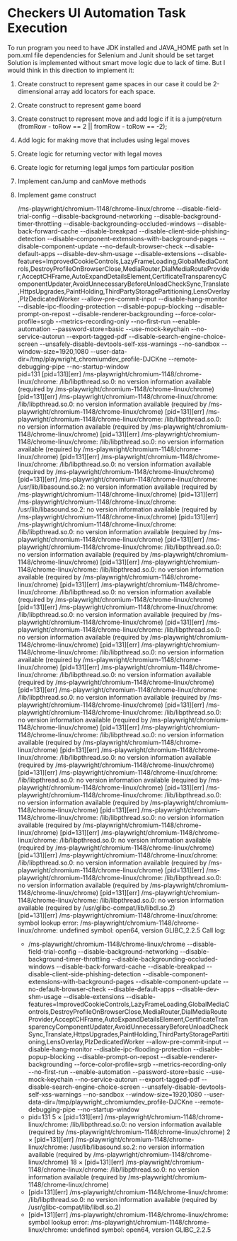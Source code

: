 Checkers UI Automation Task Execution
=============

To run program you need to have JDK installed and JAVA_HOME path set 
In pom.xml file dependencies for Selenium and Junit should be set
target
Solution is implemented without smart move logic due to lack of time.
But I would think in this direction to implement it:

1) Create construct to represent game spaces 
in our case it could be 2-dimensional array add locators for each space.
2) Create construct to represent game board
3) Create construct to represent move and add logic if it is a jump(return (fromRow - toRow == 2 || fromRow - toRow == -2);
4) Add logic for making move that includes using legal moves 
5) Create logic for returning vector with legal moves
6) Create logic for returning legal jumps fom particular position 
7) Implement canJump and canMove methods
8) Implement game construct


    <launching> /ms-playwright/chromium-1148/chrome-linux/chrome --disable-field-trial-config --disable-background-networking --disable-background-timer-throttling --disable-backgrounding-occluded-windows --disable-back-forward-cache --disable-breakpad --disable-client-side-phishing-detection --disable-component-extensions-with-background-pages --disable-component-update --no-default-browser-check --disable-default-apps --disable-dev-shm-usage --disable-extensions --disable-features=ImprovedCookieControls,LazyFrameLoading,GlobalMediaControls,DestroyProfileOnBrowserClose,MediaRouter,DialMediaRouteProvider,AcceptCHFrame,AutoExpandDetailsElement,CertificateTransparencyComponentUpdater,AvoidUnnecessaryBeforeUnloadCheckSync,Translate,HttpsUpgrades,PaintHolding,ThirdPartyStoragePartitioning,LensOverlay,PlzDedicatedWorker --allow-pre-commit-input --disable-hang-monitor --disable-ipc-flooding-protection --disable-popup-blocking --disable-prompt-on-repost --disable-renderer-backgrounding --force-color-profile=srgb --metrics-recording-only --no-first-run --enable-automation --password-store=basic --use-mock-keychain --no-service-autorun --export-tagged-pdf --disable-search-engine-choice-screen --unsafely-disable-devtools-self-xss-warnings --no-sandbox --window-size=1920,1080 --user-data-dir=/tmp/playwright_chromiumdev_profile-DJCKne --remote-debugging-pipe --no-startup-window    
    <launched> pid=131
    [pid=131][err] /ms-playwright/chromium-1148/chrome-linux/chrome: /lib/libpthread.so.0: no version information available (required by /ms-playwright/chromium-1148/chrome-linux/chrome)
    [pid=131][err] /ms-playwright/chromium-1148/chrome-linux/chrome: /lib/libpthread.so.0: no version information available (required by /ms-playwright/chromium-1148/chrome-linux/chrome)
    [pid=131][err] /ms-playwright/chromium-1148/chrome-linux/chrome: /lib/libpthread.so.0: no version information available (required by /ms-playwright/chromium-1148/chrome-linux/chrome)
    [pid=131][err] /ms-playwright/chromium-1148/chrome-linux/chrome: /lib/libpthread.so.0: no version information available (required by /ms-playwright/chromium-1148/chrome-linux/chrome)
    [pid=131][err] /ms-playwright/chromium-1148/chrome-linux/chrome: /lib/libpthread.so.0: no version information available (required by /ms-playwright/chromium-1148/chrome-linux/chrome)
    [pid=131][err] /ms-playwright/chromium-1148/chrome-linux/chrome: /usr/lib/libasound.so.2: no version information available (required by /ms-playwright/chromium-1148/chrome-linux/chrome)
    [pid=131][err] /ms-playwright/chromium-1148/chrome-linux/chrome: /usr/lib/libasound.so.2: no version information available (required by /ms-playwright/chromium-1148/chrome-linux/chrome)
    [pid=131][err] /ms-playwright/chromium-1148/chrome-linux/chrome: /lib/libpthread.so.0: no version information available (required by /ms-playwright/chromium-1148/chrome-linux/chrome)
    [pid=131][err] /ms-playwright/chromium-1148/chrome-linux/chrome: /lib/libpthread.so.0: no version information available (required by /ms-playwright/chromium-1148/chrome-linux/chrome)
    [pid=131][err] /ms-playwright/chromium-1148/chrome-linux/chrome: /lib/libpthread.so.0: no version information available (required by /ms-playwright/chromium-1148/chrome-linux/chrome)
    [pid=131][err] /ms-playwright/chromium-1148/chrome-linux/chrome: /lib/libpthread.so.0: no version information available (required by /ms-playwright/chromium-1148/chrome-linux/chrome)
    [pid=131][err] /ms-playwright/chromium-1148/chrome-linux/chrome: /lib/libpthread.so.0: no version information available (required by /ms-playwright/chromium-1148/chrome-linux/chrome)
    [pid=131][err] /ms-playwright/chromium-1148/chrome-linux/chrome: /lib/libpthread.so.0: no version information available (required by /ms-playwright/chromium-1148/chrome-linux/chrome)
    [pid=131][err] /ms-playwright/chromium-1148/chrome-linux/chrome: /lib/libpthread.so.0: no version information available (required by /ms-playwright/chromium-1148/chrome-linux/chrome)
    [pid=131][err] /ms-playwright/chromium-1148/chrome-linux/chrome: /lib/libpthread.so.0: no version information available (required by /ms-playwright/chromium-1148/chrome-linux/chrome)
    [pid=131][err] /ms-playwright/chromium-1148/chrome-linux/chrome: /lib/libpthread.so.0: no version information available (required by /ms-playwright/chromium-1148/chrome-linux/chrome)
    [pid=131][err] /ms-playwright/chromium-1148/chrome-linux/chrome: /lib/libpthread.so.0: no version information available (required by /ms-playwright/chromium-1148/chrome-linux/chrome)
    [pid=131][err] /ms-playwright/chromium-1148/chrome-linux/chrome: /lib/libpthread.so.0: no version information available (required by /ms-playwright/chromium-1148/chrome-linux/chrome)
    [pid=131][err] /ms-playwright/chromium-1148/chrome-linux/chrome: /lib/libpthread.so.0: no version information available (required by /ms-playwright/chromium-1148/chrome-linux/chrome)
    [pid=131][err] /ms-playwright/chromium-1148/chrome-linux/chrome: /lib/libpthread.so.0: no version information available (required by /ms-playwright/chromium-1148/chrome-linux/chrome)
    [pid=131][err] /ms-playwright/chromium-1148/chrome-linux/chrome: /lib/libpthread.so.0: no version information available (required by /ms-playwright/chromium-1148/chrome-linux/chrome)
    [pid=131][err] /ms-playwright/chromium-1148/chrome-linux/chrome: /lib/libpthread.so.0: no version information available (required by /ms-playwright/chromium-1148/chrome-linux/chrome)
    [pid=131][err] /ms-playwright/chromium-1148/chrome-linux/chrome: /lib/libpthread.so.0: no version information available (required by /ms-playwright/chromium-1148/chrome-linux/chrome)
    [pid=131][err] /ms-playwright/chromium-1148/chrome-linux/chrome: /lib/libpthread.so.0: no version information available (required by /ms-playwright/chromium-1148/chrome-linux/chrome)
    [pid=131][err] /ms-playwright/chromium-1148/chrome-linux/chrome: /lib/libpthread.so.0: no version information available (required by /ms-playwright/chromium-1148/chrome-linux/chrome)
    [pid=131][err] /ms-playwright/chromium-1148/chrome-linux/chrome: /lib/libpthread.so.0: no version information available (required by /usr/glibc-compat/lib/libdl.so.2)    
    [pid=131][err] /ms-playwright/chromium-1148/chrome-linux/chrome: symbol lookup error: /ms-playwright/chromium-1148/chrome-linux/chrome: undefined symbol: open64, version GLIBC_2.2.5
    Call log:
      - <launching> /ms-playwright/chromium-1148/chrome-linux/chrome --disable-field-trial-config --disable-background-networking --disable-background-timer-throttling --disable-backgrounding-occluded-windows --disable-back-forward-cache --disable-breakpad --disable-client-side-phishing-detection --disable-component-extensions-with-background-pages --disable-component-update --no-default-browser-check --disable-default-apps --disable-dev-shm-usage --disable-extensions --disable-features=ImprovedCookieControls,LazyFrameLoading,GlobalMediaControls,DestroyProfileOnBrowserClose,MediaRouter,DialMediaRouteProvider,AcceptCHFrame,AutoExpandDetailsElement,CertificateTransparencyComponentUpdater,AvoidUnnecessaryBeforeUnloadCheckSync,Translate,HttpsUpgrades,PaintHolding,ThirdPartyStoragePartitioning,LensOverlay,PlzDedicatedWorker --allow-pre-commit-input --disable-hang-monitor --disable-ipc-flooding-protection --disable-popup-blocking --disable-prompt-on-repost --disable-renderer-backgrounding --force-color-profile=srgb --metrics-recording-only --no-first-run --enable-automation --password-store=basic --use-mock-keychain --no-service-autorun --export-tagged-pdf --disable-search-engine-choice-screen --unsafely-disable-devtools-self-xss-warnings --no-sandbox --window-size=1920,1080 --user-data-dir=/tmp/playwright_chromiumdev_profile-DJCKne --remote-debugging-pipe --no-startup-window
      - <launched> pid=131
      5 × [pid=131][err] /ms-playwright/chromium-1148/chrome-linux/chrome: /lib/libpthread.so.0: no version information available (required by /ms-playwright/chromium-1148/chrome-linux/chrome)
      2 × [pid=131][err] /ms-playwright/chromium-1148/chrome-linux/chrome: /usr/lib/libasound.so.2: no version information available (required by /ms-playwright/chromium-1148/chrome-linux/chrome)
      18 × [pid=131][err] /ms-playwright/chromium-1148/chrome-linux/chrome: /lib/libpthread.so.0: no version information available (required by /ms-playwright/chromium-1148/chrome-linux/chrome)
      - [pid=131][err] /ms-playwright/chromium-1148/chrome-linux/chrome: /lib/libpthread.so.0: no version information available (required by /usr/glibc-compat/lib/libdl.so.2)
      - [pid=131][err] /ms-playwright/chromium-1148/chrome-linux/chrome: symbol lookup error: /ms-playwright/chromium-1148/chrome-linux/chrome: undefined symbol: open64, version GLIBC_2.2.5
